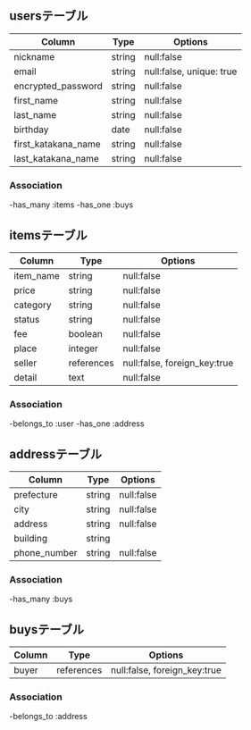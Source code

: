 ## usersテーブル
|Column              |Type   |Options   |
|--------------------|-------|----------|
|nickname            |string |null:false|
|email               |string |null:false, unique: true|
|encrypted_password  |string |null:false|
|first_name          |string |null:false|
|last_name           |string |null:false|
|birthday            |date   |null:false|
|first_katakana_name |string |null:false|
|last_katakana_name  |string |null:false|

### Association

-has_many :items
-has_one  :buys

## itemsテーブル
|Column    |Type      |Options                     |
|----------|----------|----------------------------|
|item_name |string    |null:false                  |
|price     |string    |null:false                  |
|category  |string    |null:false                  |
|status    |string    |null:false                  |
|fee       |boolean   |null:false                  |
|place     |integer   |null:false                  |
|seller    |references|null:false, foreign_key:true|
|detail    |text      |null:false                  |


### Association

-belongs_to :user
-has_one    :address



## addressテーブル
|Column       |Type      |Options                     |
|-------------|----------|----------------------------|
|prefecture   |string    |null:false                  |
|city         |string    |null:false                  |
|address      |string    |null:false                  |
|building     |string    |                            |
|phone_number |string    |null:false                  |

### Association

-has_many :buys


## buysテーブル
|Column       |Type      |Options                     |
|-------------|----------|----------------------------|
|buyer        |references|null:false, foreign_key:true|

### Association
-belongs_to :address
